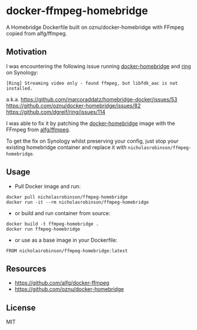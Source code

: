 # docker-ffmpeg-homebridge
A Homebridge Dockerfile built on oznu/docker-homebridge with FFmpeg copied from alfg/ffmpeg.

## Motivation

I was encountering the following issue running [docker-homebridge](https://www.github.com/oznu/docker-homebridge) and [ring](https://github.com/dgreif/ring) on Synology:

`[Ring] Streaming video only - found ffmpeg, but libfdk_aac is not installed.`

a.k.a.
https://github.com/marcoraddatz/homebridge-docker/issues/53
https://github.com/oznu/docker-homebridge/issues/82
https://github.com/dgreif/ring/issues/114

I was able to fix it by patching the [docker-homebridge](https://www.github.com/oznu/docker-homebridge) image with the FFmpeg from [alfg/ffmpeg](https://hub.docker.com/r/alfg/ffmpeg).

To get the fix on Synology whilst preserving your config, just stop your existing homebridge container and replace it with `nicholasrobinson/ffmpeg-homebridge`.

## Usage

* Pull Docker image and run:
```
docker pull nicholasrobinson/ffmpeg-homebridge
docker run -it --rm nicholasrobinson/ffmpeg-homebridge
```

* or build and run container from source:

```
docker build -t ffmpeg-homebridge .
docker run ffmpeg-homebridge
```

* or use as a base image in your Dockerfile:
```
FROM nicholasrobinson/ffmpeg-homebridge:latest
```

## Resources
* https://github.com/alfg/docker-ffmpeg
* https://github.com/oznu/docker-homebridge

## License
MIT

